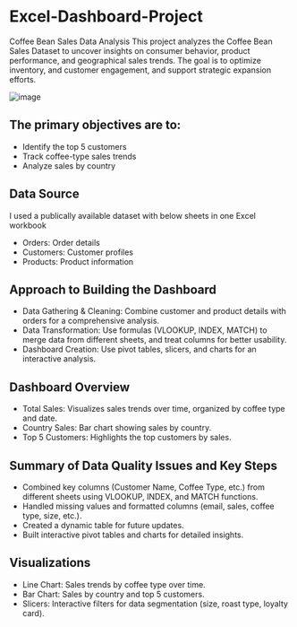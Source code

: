 # Excel-Dashboard-Project

Coffee Bean Sales Data Analysis
This project analyzes the Coffee Bean Sales Dataset to uncover insights on consumer behavior, product performance, and geographical sales trends. The goal is to optimize inventory, and customer engagement, and support strategic expansion efforts.

![image](https://github.com/user-attachments/assets/dd295fbe-060e-46b1-92a8-855bed2cdf04)



## The primary objectives are to:
- Identify the top 5 customers
- Track coffee-type sales trends
- Analyze sales by country

## Data Source
I used a publically available dataset with below sheets in one Excel workbook
- Orders: Order details
- Customers: Customer profiles
- Products: Product information

## Approach to Building the Dashboard
- Data Gathering & Cleaning: Combine customer and product details with orders for a comprehensive analysis.
- Data Transformation: Use formulas (VLOOKUP, INDEX, MATCH) to merge data from different sheets, and treat columns for better usability.
- Dashboard Creation: Use pivot tables, slicers, and charts for an interactive analysis.
## Dashboard Overview
- Total Sales: Visualizes sales trends over time, organized by coffee type and date.
- Country Sales: Bar chart showing sales by country.
- Top 5 Customers: Highlights the top customers by sales.
## Summary of Data Quality Issues and Key Steps
- Combined key columns (Customer Name, Coffee Type, etc.) from different sheets using VLOOKUP, INDEX, and MATCH functions.
- Handled missing values and formatted columns (email, sales, coffee type, size, etc.).
- Created a dynamic table for future updates.
- Built interactive pivot tables and charts for detailed insights.
## Visualizations
- Line Chart: Sales trends by coffee type over time.
- Bar Chart: Sales by country and top 5 customers.
- Slicers: Interactive filters for data segmentation (size, roast type, loyalty card).

